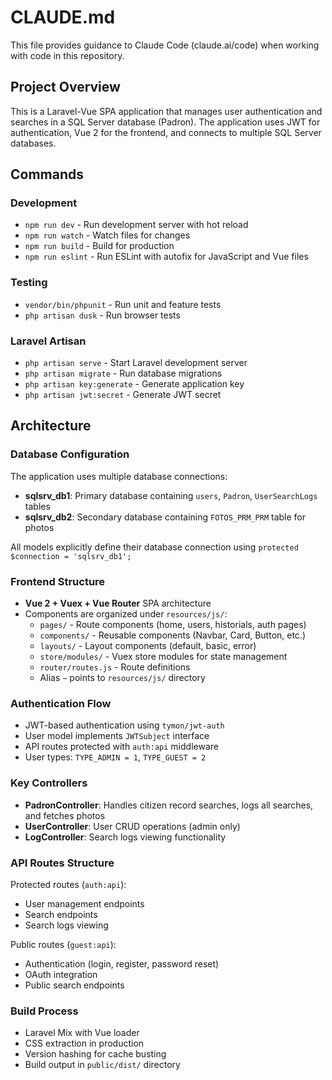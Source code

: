 # CLAUDE.md

This file provides guidance to Claude Code (claude.ai/code) when working with code in this repository.

## Project Overview

This is a Laravel-Vue SPA application that manages user authentication and searches in a SQL Server database (Padron). The application uses JWT for authentication, Vue 2 for the frontend, and connects to multiple SQL Server databases.

## Commands

### Development
- `npm run dev` - Run development server with hot reload
- `npm run watch` - Watch files for changes
- `npm run build` - Build for production
- `npm run eslint` - Run ESLint with autofix for JavaScript and Vue files

### Testing
- `vendor/bin/phpunit` - Run unit and feature tests
- `php artisan dusk` - Run browser tests

### Laravel Artisan
- `php artisan serve` - Start Laravel development server
- `php artisan migrate` - Run database migrations
- `php artisan key:generate` - Generate application key
- `php artisan jwt:secret` - Generate JWT secret

## Architecture

### Database Configuration
The application uses multiple database connections:
- **sqlsrv_db1**: Primary database containing `users`, `Padron`, `UserSearchLogs` tables
- **sqlsrv_db2**: Secondary database containing `FOTOS_PRM_PRM` table for photos

All models explicitly define their database connection using `protected $connection = 'sqlsrv_db1';`

### Frontend Structure
- **Vue 2 + Vuex + Vue Router** SPA architecture
- Components are organized under `resources/js/`:
  - `pages/` - Route components (home, users, historials, auth pages)
  - `components/` - Reusable components (Navbar, Card, Button, etc.)
  - `layouts/` - Layout components (default, basic, error)
  - `store/modules/` - Vuex store modules for state management
  - `router/routes.js` - Route definitions
  - Alias `~` points to `resources/js/` directory

### Authentication Flow
- JWT-based authentication using `tymon/jwt-auth`
- User model implements `JWTSubject` interface
- API routes protected with `auth:api` middleware
- User types: `TYPE_ADMIN = 1`, `TYPE_GUEST = 2`

### Key Controllers
- **PadronController**: Handles citizen record searches, logs all searches, and fetches photos
- **UserController**: User CRUD operations (admin only)
- **LogController**: Search logs viewing functionality

### API Routes Structure
Protected routes (`auth:api`):
- User management endpoints
- Search endpoints
- Search logs viewing

Public routes (`guest:api`):
- Authentication (login, register, password reset)
- OAuth integration
- Public search endpoints

### Build Process
- Laravel Mix with Vue loader
- CSS extraction in production
- Version hashing for cache busting
- Build output in `public/dist/` directory